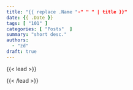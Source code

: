 ```yaml
---
title: "{{ replace .Name "-" " " | title }}"
date: {{ .Date }}
tags: [ "101" ]
categories: [ "Posts"  ]
summary: "short desc."
authors:
  - "zd"
draft: true
---
```

{{< lead >}}

{{< /lead >}}

